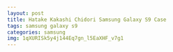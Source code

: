 ```yaml
---
layout: post
title: Hatake Kakashi Chidori Samsung Galaxy S9 Case
tags: samsung galaxy s9
categories: samsung
img: 1qXURISk5y4j144Eq7gn_l5EaXHF_v7g1
---
```

